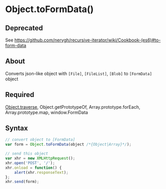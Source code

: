 # Object.toFormData()

## Deprecated
See https://github.com/nervgh/recursive-iterator/wiki/Cookbook-(es6)#to-form-data

## About
Converts json-like object with `[File]`, `[FileList]`, `[Blob]` to `[FormData]` object

## Required
[Object.traverse](https://github.com/nervgh/object-traverse), Object.getPrototypeOf, Array.prototype.forEach, Array.prototype.map, window.FormData

## Syntax
```js
// convert object to [FormData]
var form = Object.toFormData(object /*{Object|Array}*/);

// send this object
var xhr = new XMLHttpRequest();
xhr.open('POST', '/');
xhr.onload = function() {
    alert(xhr.responseText);
};
xhr.send(form);
```
